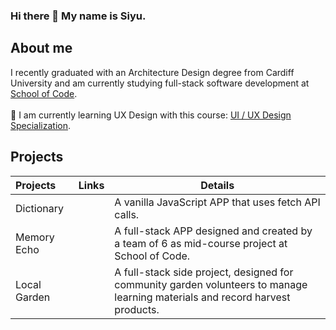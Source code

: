 ### Hi there 👋 My name is Siyu.

<!--
<picture>
  <source media="(prefers-color-scheme: dark)" srcset="https://user-images.githubusercontent.com/25423296/163456776-7f95b81a-f1ed-45f7-b7ab-8fa810d529fa.png">
  <source media="(prefers-color-scheme: light)" srcset="https://user-images.githubusercontent.com/25423296/163456779-a8556205-d0a5-45e2-ac17-42d089e3c3f8.png">
  <img alt="Shows an illustrated sun in light mode and a moon with stars in dark mode." src="https://user-images.githubusercontent.com/25423296/163456779-a8556205-d0a5-45e2-ac17-42d089e3c3f8.png">
</picture>
-->


## About me

I recently graduated with an Architecture Design degree from Cardiff University and am currently studying full-stack software development at [School of Code](https://www.schoolofcode.co.uk/).<br><br>
📖 I am currently learning UX Design with this course: [UI / UX Design Specialization](https://www.coursera.org/specializations/ui-ux-design).


## Projects

|Projects          | Links          |Details            |
|:-----------------|---------------|------------------|
|Dictionary        |               |A vanilla JavaScript APP that uses fetch API calls.|
|Memory Echo       |               |A full-stack APP designed and created by a team of 6 as mid-course project at School of Code.|
|Local Garden      |               |A full-stack side project, designed for community garden volunteers to manage learning materials and record harvest products.|


<!--
**siyuduan2023/siyuduan2023** is a ✨ _special_ ✨ repository because its `README.md` (this file) appears on your GitHub profile.

Here are some ideas to get you started:

- 🔭 I’m currently working on ...
- 🌱 I’m currently learning ...
- 👯 I’m looking to collaborate on ...
- 🤔 I’m looking for help with ...
- 💬 Ask me about ...
- 📫 How to reach me: ...
- 😄 Pronouns: ...
- ⚡ Fun fact: ...
-->
